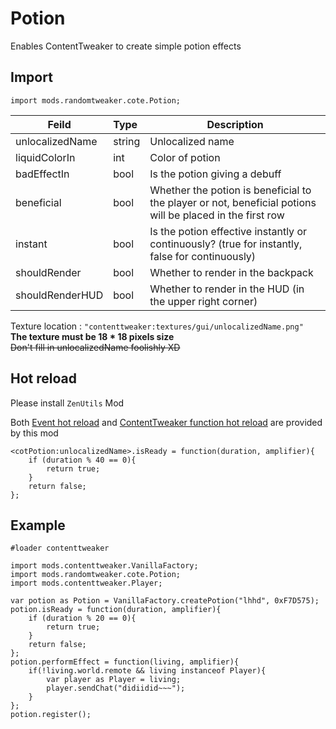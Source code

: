 # Potion

Enables ContentTweaker to create simple potion effects

## Import

```zenscrtip
import mods.randomtweaker.cote.Potion;
```

| Feild | Type| Description |
| ---- | :-- | --- |
| unlocalizedName | string | Unlocalized name |
| liquidColorIn | int | Color of potion |
| badEffectIn | bool | Is the potion giving a debuff |
| beneficial | bool | Whether the potion is beneficial to the player or not, beneficial potions will be placed in the first row |
| instant | bool | Is the potion effective instantly or continuously? (true for instantly, false for continuously)|
| shouldRender | bool | Whether to render in the backpack |
| shouldRenderHUD | bool | Whether to render in the HUD (in the upper right corner) |

Texture location : `"contenttweaker:textures/gui/unlocalizedName.png"`  
**The texture must be 18 * 18 pixels size**  
~~Don't fill in unlocalizedName foolishly XD~~

## Hot reload

Please install `ZenUtils` Mod

Both [Event hot reload](https://github.com/friendlyhj/ZenUtils/wiki/ReloadEvents)
and [ContentTweaker function hot reload](https://github.com/friendlyhj/ZenUtils/wiki/LateSetCoTFunction) are provided by this mod

```zenscript
<cotPotion:unlocalizedName>.isReady = function(duration, amplifier){
	if (duration % 40 == 0){
		return true;
	}
	return false;
};
```

## Example

```zenscript
#loader contenttweaker

import mods.contenttweaker.VanillaFactory;
import mods.randomtweaker.cote.Potion;
import mods.contenttweaker.Player;

var potion as Potion = VanillaFactory.createPotion("lhhd", 0xF7D575);
potion.isReady = function(duration, amplifier){
	if (duration % 20 == 0){
		return true;
	}
	return false;
};
potion.performEffect = function(living, amplifier){
 	if(!living.world.remote && living instanceof Player){
		var player as Player = living;
		player.sendChat("didiidid~~~");
	}
};
potion.register();
```